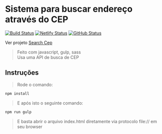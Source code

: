 # Sistema para buscar endereço através do CEP

[![Build Status](https://badgen.net/travis/julio-cesar-development/search-cep?icon=travis)](https://travis-ci.org/julio-cesar-development/search-cep)
[![Netlify Status](https://api.netlify.com/api/v1/badges/fb02175a-20b6-4162-9f7c-b72f15a272f0/deploy-status)](https://app.netlify.com/sites/search-cep-js/deploys)
[![GitHub Status](https://badgen.net/github/status/julio-cesar-development/search-cep)](https://github.com/julio-cesar-development/search-cep)

Ver projeto [Search Cep](https://search-cep-js.netlify.com/)

> Feito com javascript, gulp, sass  
> Usa uma API de busca de CEP

## Instruções

> Rode o comando:

```bash
npm install
```

> E após isto o seguinte comando:

```bash
npm run gulp
```

> E basta abrir o arquivo index.html diretamente via protocolo file:// em seu browser
